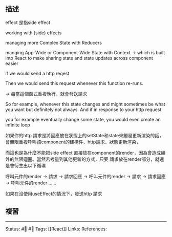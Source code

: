 ## 描述

effect 是指side effect

working with (side) effects

managing more Complex State with Reducers

manging App-Wide or Component-Wide State with Context 
->
which is built into React to make sharing state and state updates across component easier



if we would send a http reqest

Then we would send this request whenever this function re-runs.

-> 每當這個函式重複執行，就會發送請求

So for example, whenever this state changes and might sometimes be what you want but definitely not always. And if in response to your http request

  

you for example eventually change some state, you would even create an infinite loop

如果你的http 請求是將回應放在狀態上的setState和state來觸發更新渲染的話，會無限重複呼叫該component的建構件、http請求、狀態更新渲染，

  

而這也是為什麼不能把side effect 直接放在component的render，因為會造成額外的無限迴圈。當然若考量到其他更新的方式，只要 請求放在render部分，就還是會衍生出以下循環

呼叫元件的render -> 請求 -> 請求回應 -> 呼叫元件的render -> 請求 -> 請求回應 -> 呼叫元件的render ......

  

如果在沒使用useEffect的情況下，發送http 請求
## 複習


---
Status: #🌱 #📓 
Tags:
[[React]]
Links:
References: